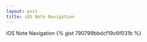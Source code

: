 ```yaml
---
layout: post
title: iOS Note Navigation
---
```


iOS Note Navigation
{% gist 790799bbdcf19c6f031b %}